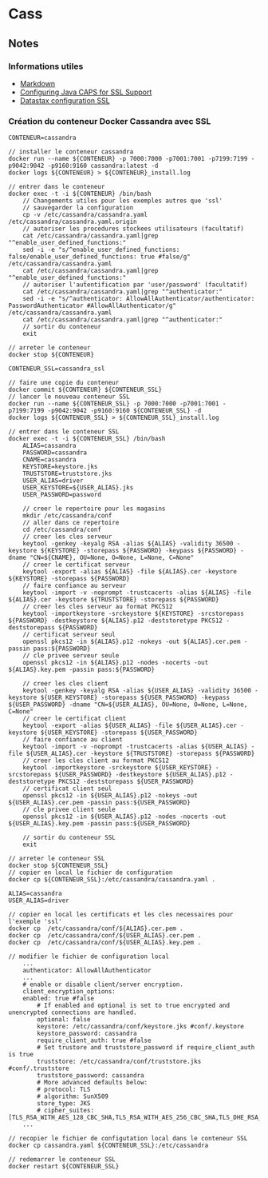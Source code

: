 #  Cass

## Notes

### Informations utiles

* [Markdown](https://learnxinyminutes.com/docs/fr-fr/markdown/)
* [Configuring Java CAPS for SSL Support](https://docs.oracle.com/cd/E19509-01/820-3503/jcapsconfssls_intro/index.html)
* [Datastax configuration SSL](https://docs.datastax.com/en/developer/cpp-driver/2.8/topics/security/ssl/)

### Création du conteneur Docker Cassandra avec SSL

    CONTENEUR=cassandra

    // installer le conteneur cassandra
    docker run --name ${CONTENEUR} -p 7000:7000 -p7001:7001 -p7199:7199 -p9042:9042 -p9160:9160 cassandra:latest -d
    docker logs ${CONTENEUR} > ${CONTENEUR}_install.log

    // entrer dans le conteneur
    docker exec -t -i ${CONTENEUR} /bin/bash
        // Changements utiles pour les exemples autres que 'ssl'
        // sauvegarder la configuration
        cp -v /etc/cassandra/cassandra.yaml /etc/cassandra/cassandra.yaml.origin
        // autoriser les procedures stockees utilisateurs (facultatif)
        cat /etc/cassandra/cassandra.yaml|grep "^enable_user_defined_functions:"
        sed -i -e "s/^enable_user_defined_functions: false/enable_user_defined_functions: true #false/g" /etc/cassandra/cassandra.yaml
        cat /etc/cassandra/cassandra.yaml|grep "^enable_user_defined_functions:"
        // autoriser l'autentification par 'user/password' (facultatif)
        cat /etc/cassandra/cassandra.yaml|grep "^authenticator:"
        sed -i -e "s/^authenticator: AllowAllAuthenticator/authenticator: PasswordAuthenticator #AllowAllAuthenticator/g" /etc/cassandra/cassandra.yaml
        cat /etc/cassandra/cassandra.yaml|grep "^authenticator:"
        // sortir du conteneur
        exit

    // arreter le conteneur
    docker stop ${CONTENEUR}

    CONTENEUR_SSL=cassandra_ssl

    // faire une copie du conteneur
    docker commit ${CONTENEUR} ${CONTENEUR_SSL}
    // lancer le nouveau conteneur SSL
    docker run --name ${CONTENEUR_SSL} -p 7000:7000 -p7001:7001 -p7199:7199 -p9042:9042 -p9160:9160 ${CONTENEUR_SSL} -d
    docker logs ${CONTENEUR_SSL} > ${CONTENEUR_SSL}_install.log

    // entrer dans le conteneur SSL
    docker exec -t -i ${CONTENEUR_SSL} /bin/bash
        ALIAS=cassandra
        PASSWORD=cassandra
        CNAME=cassandra
        KEYSTORE=keystore.jks
        TRUSTSTORE=truststore.jks
        USER_ALIAS=driver
        USER_KEYSTORE=${USER_ALIAS}.jks
        USER_PASSWORD=password

        // creer le repertoire pour les magasins
        mkdir /etc/cassandra/conf
        // aller dans ce repertoire
        cd /etc/cassandra/conf
        // creer les cles serveur
        keytool -genkey -keyalg RSA -alias ${ALIAS} -validity 36500 -keystore ${KEYSTORE} -storepass ${PASSWORD} -keypass ${PASSWORD} -dname "CN=${CNAME}, OU=None, O=None, L=None, C=None"
        // creer le certificat serveur
        keytool -export -alias ${ALIAS} -file ${ALIAS}.cer -keystore ${KEYSTORE} -storepass ${PASSWORD}
        // faire confiance au serveur
        keytool -import -v -noprompt -trustcacerts -alias ${ALIAS} -file ${ALIAS}.cer -keystore ${TRUSTSTORE} -storepass ${PASSWORD}
        // creer les cles serveur au format PKCS12
        keytool -importkeystore -srckeystore ${KEYSTORE} -srcstorepass ${PASSWORD} -destkeystore ${ALIAS}.p12 -deststoretype PKCS12 -deststorepass ${PASSWORD}
        // certificat serveur seul
        openssl pkcs12 -in ${ALIAS}.p12 -nokeys -out ${ALIAS}.cer.pem -passin pass:${PASSWORD}
        // cle privee serveur seule
        openssl pkcs12 -in ${ALIAS}.p12 -nodes -nocerts -out ${ALIAS}.key.pem -passin pass:${PASSWORD}

        // creer les cles client
        keytool -genkey -keyalg RSA -alias ${USER_ALIAS} -validity 36500 -keystore ${USER_KEYSTORE} -storepass ${USER_PASSWORD} -keypass ${USER_PASSWORD} -dname "CN=${USER_ALIAS}, OU=None, O=None, L=None, C=None"
        // creer le certificat client
        keytool -export -alias ${USER_ALIAS} -file ${USER_ALIAS}.cer -keystore ${USER_KEYSTORE} -storepass ${USER_PASSWORD}
        // faire confiance au client
        keytool -import -v -noprompt -trustcacerts -alias ${USER_ALIAS} -file ${USER_ALIAS}.cer -keystore ${TRUSTSTORE} -storepass ${PASSWORD}
        // creer les cles client au format PKCS12
        keytool -importkeystore -srckeystore ${USER_KEYSTORE} -srcstorepass ${USER_PASSWORD} -destkeystore ${USER_ALIAS}.p12 -deststoretype PKCS12 -deststorepass ${USER_PASSWORD}
        // certificat client seul
        openssl pkcs12 -in ${USER_ALIAS}.p12 -nokeys -out ${USER_ALIAS}.cer.pem -passin pass:${USER_PASSWORD}
        // cle privee client seule
        openssl pkcs12 -in ${USER_ALIAS}.p12 -nodes -nocerts -out ${USER_ALIAS}.key.pem -passin pass:${USER_PASSWORD}

        // sortir du conteneur SSL
        exit

    // arreter le conteneur SSL
    docker stop ${CONTENEUR_SSL}
    // copier en local le fichier de configuration
    docker cp ${CONTENEUR_SSL}:/etc/cassandra/cassandra.yaml .

    ALIAS=cassandra
    USER_ALIAS=driver

    // copier en local les certificats et les cles necessaires pour l'exemple 'ssl'
    docker cp  /etc/cassandra/conf/${ALIAS}.cer.pem .
    docker cp  /etc/cassandra/conf/${USER_ALIAS}.cer.pem .
    docker cp  /etc/cassandra/conf/${USER_ALIAS}.key.pem .

    // modifier le fichier de configuration local
        ...
        authenticator: AllowAllAuthenticator
        ...
        # enable or disable client/server encryption.
        client_encryption_options:
        enabled: true #false
            # If enabled and optional is set to true encrypted and unencrypted connections are handled.
            optional: false
            keystore: /etc/cassandra/conf/keystore.jks #conf/.keystore
            keystore_password: cassandra
            require_client_auth: true #false
            # Set trustore and truststore_password if require_client_auth is true
            truststore: /etc/cassandra/conf/truststore.jks #conf/.truststore
            truststore_password: cassandra
            # More advanced defaults below:
            # protocol: TLS
            # algorithm: SunX509
            store_type: JKS
            # cipher_suites: [TLS_RSA_WITH_AES_128_CBC_SHA,TLS_RSA_WITH_AES_256_CBC_SHA,TLS_DHE_RSA_WITH_AES_128_CBC_SHA,TLS_DHE_RSA_WITH_AES_256_CBC_SHA,TLS_ECDHE_RSA_WITH_AES_128_CBC_SHA,TLS_ECDHE_RSA_WITH_AES_256_CBC_SHA]
        ...

    // recopier le fichier de configutation local dans le conteneur SSL
    docker cp cassandra.yaml ${CONTENEUR_SSL}:/etc/cassandra

    // redemarrer le conteneur SSL
    docker restart ${CONTENEUR_SSL}
